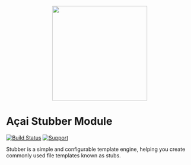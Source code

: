 <p align="center"><img src="https://api.aposoftworks.com/storage/image/ehRdFIz6tqiERXID1SIXAeu0mmTBKLdixIXsNj9s.png" width="256"></p>

# Açai Stubber Module

[![Build Status](https://travis-ci.org/AcaiFramework/stubber.svg?branch=production)](https://travis-ci.org/AcaiFramework/stubber) [![Support](https://img.shields.io/badge/Patreon-Support-orange.svg?logo=Patreon)](https://www.patreon.com/rafaelcorrea)

Stubber is a simple and configurable template engine, helping you create commonly used file templates known as stubs.